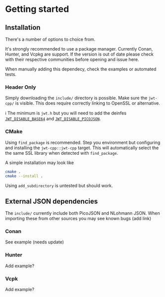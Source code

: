 # Getting started

## Installation

There's a number of options to choice from.

It's strongly recommended to use a package manager. Currently Conan, Hunter, and Vcpkg are support.
If the version is out of date please check with their respective communities before opening and issue here.

When manually adding this dependecy, check the examples or automated tests.

### Header Only

Simply downloading the `include/` directory is possible.
Make sure the `jwt-cpp/` is visible.
This does require correctly linking to OpenSSL or alternative.

:information_source: The minimum is `jwt.h` but you will need to add the deinfes [`JWT_DISABLE_BASE64`](https://github.com/Thalhammer/jwt-cpp/blob/c9a511f436eaa13857336ebeb44dbc5b7860fe01/include/jwt-cpp/jwt.h#L11) and [`JWT_DISABLE_PICOJSON`](https://github.com/Thalhammer/jwt-cpp/blob/c9a511f436eaa13857336ebeb44dbc5b7860fe01/include/jwt-cpp/jwt.h#L4).

### CMake

Using `find_package` is recommended. Step you environment but configuring and installing the `jwt-cpp::jwt-cpp` target.
This will automatically select the the same SSL library when detected with `find_package`.

A simple installation may look like

```sh
cmake .
cmake --install .
```

Using `add_subdirectory` is untested but should work.

## External JSON dependencies 

The `include/` currently include both PicoJSON and NLohmann JSON.
When importing these from other sources you may see known bugs (add link)

### Conan

See example (needs update)

### Hunter

Add example?

### Vcpk

Add example?

